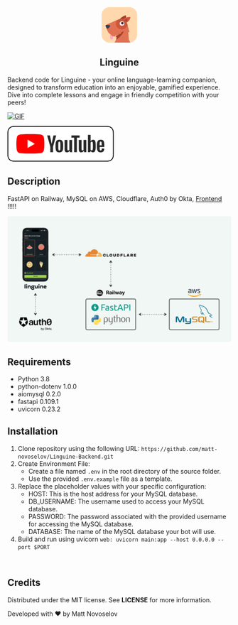 <p align="center">
  <img src="https://github.com/matt-novoselov/Linguine-Backend/blob/b9a6f794c6286ffa10ee1c40ce3a817e1ed780b2/LinguineIconRounded.png" alt="Logo" width="80" height="80">
  <h2 align="center">
    Linguine
  </h2>
</p>

Backend code for Linguine - your online language-learning companion, designed to transform education into an enjoyable, gamified experience. Dive into complete lessons and engage in friendly competition with your peers!

<a href="https://youtu.be/bDzZPEOf0J8" target="_blank">
  <img src="https://github.com/matt-novoselov/Linguine-Backend/assets/59065228/02f11e91-ef30-4784-91ee-b525a6ad4429" alt="GIF">
</a>

[![](https://github.com/matt-novoselov/matt-novoselov/blob/34555effedede5dd5aa24ae675218d989e976cf6/Files/YouTube_Badge.svg)](https://youtu.be/bDzZPEOf0J8)


## Description
FastAPI on Railway, MySQL on AWS, Cloudflare, Auth0 by Okta, [Frontend](https://github.com/matt-novoselov/Linguine-frontend) !!!!!

![](https://github.com/matt-novoselov/Linguine-Backend/blob/ad7c3867903b89cf02f92b25bdd3b0de3af95106/BackendDiagram.png)

## Requirements
- Python 3.8
- python-dotenv 1.0.0
- aiomysql 0.2.0
- fastapi 0.109.1
- uvicorn 0.23.2

## Installation
1. Clone repository using the following URL: `https://github.com/matt-novoselov/Linguine-Backend.git`
2. Create Environment File:
   - Create a file named `.env` in the root directory of the source folder.
   - Use the provided `.env.example` file as a template.
3. Replace the placeholder values with your specific configuration:
   - HOST: This is the host address for your MySQL database.
   - DB_USERNAME: The username used to access your MySQL database.
   - PASSWORD: The password associated with the provided username for accessing the MySQL database.
   - DATABASE: The name of the MySQL database your bot will use.
4. Build and run using uvicorn `web: uvicorn main:app --host 0.0.0.0 --port $PORT`

<br>

## Credits
Distributed under the MIT license. See **LICENSE** for more information.

Developed with ❤️ by Matt Novoselov
